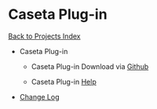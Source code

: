 # Caseta Plug-in

[Back to Projects Index](/index)

* Caseta Plug-in
  * Caseta Plug-in Download via [Github](https://github.com/rebel7580/Lutron-Caseta-Plugin-for-HomeVisionXL)
  
  * Caseta Plug-in [Help](https://github.com/rebel7580/Lutron-Caseta-Plugin-for-HomeVisionXL/wiki/Help)


* [Change Log](https://github.com/rebel7580/Lutron-Caseta-Plugin-for-HomeVisionXL/wiki/Change-Log)
